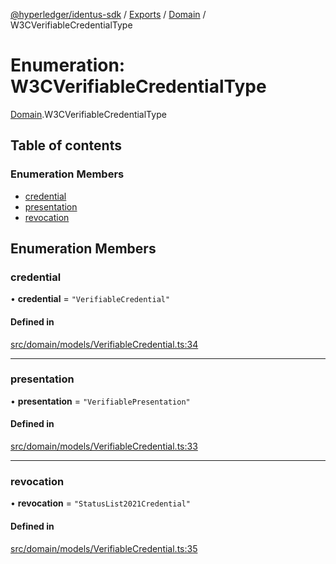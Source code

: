 [@hyperledger/identus-sdk](../README.md) / [Exports](../modules.md) / [Domain](../modules/Domain.md) / W3CVerifiableCredentialType

# Enumeration: W3CVerifiableCredentialType

[Domain](../modules/Domain.md).W3CVerifiableCredentialType

## Table of contents

### Enumeration Members

- [credential](Domain.W3CVerifiableCredentialType.md#credential)
- [presentation](Domain.W3CVerifiableCredentialType.md#presentation)
- [revocation](Domain.W3CVerifiableCredentialType.md#revocation)

## Enumeration Members

### credential

• **credential** = ``"VerifiableCredential"``

#### Defined in

[src/domain/models/VerifiableCredential.ts:34](https://github.com/hyperledger-identus/sdk-ts/blob/966e04ee4b9d4ba9d1e404c4d3d062abcf854530/src/domain/models/VerifiableCredential.ts#L34)

___

### presentation

• **presentation** = ``"VerifiablePresentation"``

#### Defined in

[src/domain/models/VerifiableCredential.ts:33](https://github.com/hyperledger-identus/sdk-ts/blob/966e04ee4b9d4ba9d1e404c4d3d062abcf854530/src/domain/models/VerifiableCredential.ts#L33)

___

### revocation

• **revocation** = ``"StatusList2021Credential"``

#### Defined in

[src/domain/models/VerifiableCredential.ts:35](https://github.com/hyperledger-identus/sdk-ts/blob/966e04ee4b9d4ba9d1e404c4d3d062abcf854530/src/domain/models/VerifiableCredential.ts#L35)
